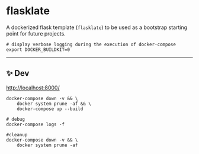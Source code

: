 # flasklate
A dockerized flask template (`flasklate`) to be used as a bootstrap starting point for future projects.
```
# display verbose logging during the execution of docker-compose
export DOCKER_BUILDKIT=0
```

***
## ✨ Dev
[http://localhost:8000/](http://localhost:8000/)
```shell 
docker-compose down -v && \
    docker system prune -af && \
    docker-compose up --build
```
```shell
# debug
docker-compose logs -f
```
```shell
#cleanup
docker-compose down -v && \
    docker system prune -af
```